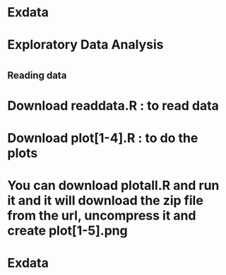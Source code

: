 # Exdata 
# Exploratory Data Analysis
#
## Reading data
# Download readdata.R : to read data
# Download plot[1-4].R : to do the plots
# You can download plotall.R and run it and it will download the zip file from the url, uncompress  it and create plot[1-5].png



# Exdata

